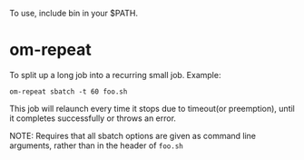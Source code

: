 To use, include bin in your $PATH.

# om-repeat

To split up a long job into a recurring small job. Example:

```om-repeat sbatch -t 60 foo.sh```

This job will relaunch every time it stops due to timeout(or preemption), until it completes successfully or throws an error.

NOTE: Requires that all sbatch options are given as command line arguments, rather than in the header of `foo.sh`

